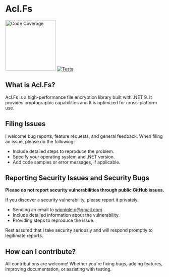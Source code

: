 # Acl.Fs

[<img src="https://img.shields.io/badge/Code%20Coverage-86%25-90EE90?logo=rider" alt="Code Coverage" style="width: 160px;">](https://github.com/user-attachments/assets/7b52cc33-16a2-49cc-85e6-e65c64a830cb)
[![Tests](https://github.com/wioniqle-q/acl-lib/actions/workflows/test.yml/badge.svg?event=workflow_dispatch)](https://github.com/wioniqle-q/acl-lib/actions/workflows/test.yml)

## What is Acl.Fs?

Acl.Fs is a high-performance file encryption library built with .NET 9. It provides cryptographic capabilities and
It is optimized for cross-platform use.

## Filing Issues

I welcome bug reports, feature requests, and general feedback. When filing an issue, please do the following:

- Include detailed steps to reproduce the problem.
- Specify your operating system and .NET version.
- Add code samples or error messages, if applicable.

## Reporting Security Issues and Security Bugs

**Please do not report security vulnerabilities through public GitHub issues.**

If you discover a security vulnerability, please report it privately.

- Sending an email to wioniqle.q@gmail.com.
- Include detailed information about the vulnerability.
- Providing steps to reproduce the issue.

Rest assured that I take security seriously and will respond promptly to legitimate reports.

## How can I contribute?

All contributions are welcome! Whether you're fixing bugs, adding features, improving documentation, or assisting with
testing.

